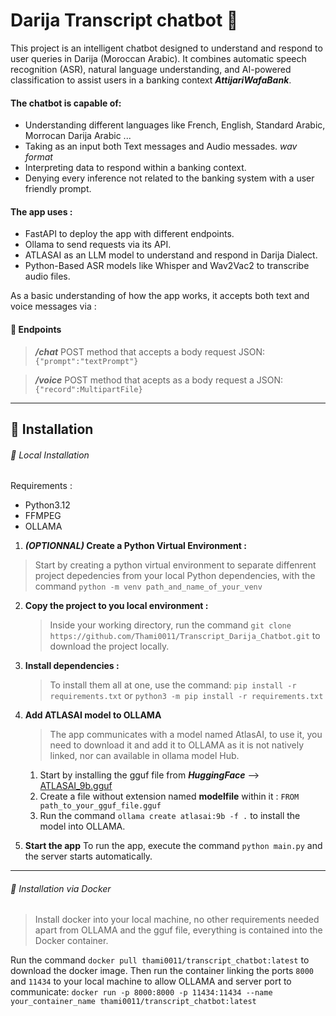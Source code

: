 # Darija Transcript chatbot 🤖

This project is an intelligent chatbot designed to understand and respond to user queries in Darija (Moroccan Arabic). It combines automatic speech recognition (ASR), natural language understanding, and AI-powered classification to assist users in a banking context **_AttijariWafaBank_**.

#### The chatbot is capable of:

- Understanding different languages like French, English, Standard Arabic, Morrocan Darija Arabic ...
- Taking as an input both Text messages and Audio messades. _wav format_
- Interpreting data to respond within a banking context.
- Denying every inference not related to the banking system with a user friendly prompt.

#### The app uses :

- FastAPI to deploy the app with different endpoints.
- Ollama to send requests via its API.
- ATLASAI as an LLM model to understand and respond in Darija Dialect.
- Python-Based ASR models like Whisper and Wav2Vac2 to transcribe audio files.

As a basic understanding of how the app works, it accepts both text and voice messages via :

#### 🚀 Endpoints

> **_/chat_**
> POST method that accepts a body request JSON:
> `{"prompt":"textPrompt"}`

> **_/voice_**
> POST method that acepts as a body request a JSON:
> `{"record":MultipartFile}`

---

## 📄 Installation

###### 📍 Local Installation

Requirements :

- Python3.12
- FFMPEG
- OLLAMA

1.  **_(OPTIONNAL)_ Create a Python Virtual Environment :**

   > Start by creating a python virtual environment to separate diffenrent project depedencies from your local Python dependencies, with the command `python -m venv path_and_name_of_your_venv`

2. **Copy the project to you local environment :**

   > Inside your working directory, run the command `git clone https://github.com/Thami0011/Transcript_Darija_Chatbot.git` to download the project locally.

3. **Install dependencies :**

   > To install them all at one, use the command:
   > `pip install -r requirements.txt` or `python3 -m pip install -r requirements.txt`

4. **Add ATLASAI model to OLLAMA**

   > The app communicates with a model named AtlasAI, to use it, you need to download it and add it to OLLAMA as it is not natively linked, nor can available in ollama model Hub.

   1. Start by installing the gguf file from **_HuggingFace_** --> [ATLASAI_9b.gguf](https://huggingface.co/RichardErkhov/MBZUAI-Paris_-_Atlas-Chat-9B-gguf/blob/main/Atlas-Chat-9B.Q5_0.gguf)
   2. Create a file without extension named **modelfile** within it : `FROM path_to_your_gguf_file.gguf`
   3. Run the command `ollama create atlasai:9b -f .` to install the model into OLLAMA.

5. **Start the app**
   To run the app, execute the command `python main.py` and the server starts automatically.

---

###### 🐳 Installation via Docker

> Install docker into your local machine, no other requirements needed apart from OLLAMA and the gguf file, everything is contained into the Docker container.

Run the command `docker pull thami0011/transcript_chatbot:latest` to download the docker image.
Then run the container linking the ports `8000` and `11434` to your local machine to allow OLLAMA and server port to communicate: `docker run -p 8000:8000 -p 11434:11434 --name your_container_name thami0011/transcript_chatbot:latest`
